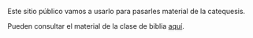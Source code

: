Este sitio público vamos a usarlo para pasarles material de la catequesis.

Pueden consultar el material de la clase de biblia [aquí](biblia-at).
